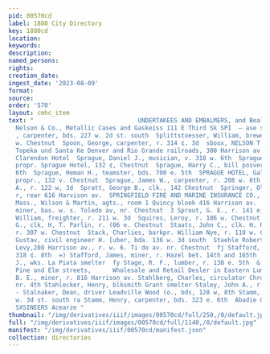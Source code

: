 ```yaml
---
pid: 00570cd
label: 1880 City Directory
key: 1880cd
location: 
keywords: 
description: 
named_persons: 
rights: 
creation_date: 
ingest_date: '2023-08-09'
format: 
source: 
order: '570'
layout: cmhc_item
text: "                             UNDERTAKEES AND EMBALMERS, and Bealer: in all
  Nelson & Co., Metallic Cases and Gaskeiss 111 E Third Sk SPI  — ase sta  Spinney,
  , carpenter, bds. 227 w. 2d st. south  Splittstoesser, William, brewer, bds. 416
  w. Chestnut  Spoon, George, carpenter, r. 314 ¢. 3d  sboox, NELSON T., agt. Atchison,
  Topeka und Santa Ke Denver and Rio Grande railroads, 300 Harrison av. cor. bds,
  Clarendon Hotel  Sprague, Daniel J., musician, v. 318 w. 6th  Sprague, Galatia,
  propr. Sprague Hotel, 132 ¢, Chestnut  Sprague, Harry C., bill posver, r. 312 w.
  6th  Sprague, Heman H., teamster, bds. 700 e. 5th  SPRAGUE HOTEL, Galatia Sprague,
  propr., 132 v. Chestnut  Sprague, James W., carpenter, r. 208 w. 6th  Sprague, S.
  A., r. 122 w, 3d  Spratt, George B., clk., 142 Chestnut  Springer, Oliver, plasterer,
  r, rear 616 Harvison av.  SPRINGFIELD FIRE AND MARINE INSURANCE CO., Sprin; field,
  Mass., Wilson & Martin, agts., room 1 Quincy blook 416 Harrison av.  Sprong, Barney,
  miner, bas. w. s. Toledo av, nr. Chestnat  3 Sprout, G. E., r. 141 e, Chestnut  Spurrier,
  William, freighter, r. 211 w. 3d  Squires, Leroy, r. 186 w. Chestnut  Squires, William
  G., clk, H, T. Parlin, r. (06 e. Chestnut  Staats, John C,, clk. H. R. Johnson,
  r. 307 w. Chestnut  Stack, Charlies, barkpr. William Nye, r. 110 w. Chestnut  Stadelmann,
  Gustav, civil engineer H. [uber, bda. 136 w. 3d south  Staehle Robert, jeweler 8.
  Levy,208 Harrison av., r. w. 6. Ti do av. nr. Chestnut  fj Stafford, George, r,
  318 ¢. 8th  =) Stafford, James, miner, r. Hazel bet. 14th and 165th  tj Stafford,
  J., wks. La Piata smelter  fy Stage, R. F., lumber, r. 138 e. 5th  &  a=  o                        Corner
  Pine and Elm streets,      Wholesale and Retail Desler in Eastern Lumber,  3     Stahl,
  B. E., miner, r. 816 Harrison av. Stahlberg, Charles, circulator Chronicle, r. Pine
  nr. 4th Stahlecker, Henry, blksmith Grant smelter Staley, John A., r. 123 e, 4th
  - Stalnaker, Dean, driver Leadville Wood (o., bds, 128 w, 8th Stamm, A., r. 229
  w. 3d st. south ra Stamm, Henry, carpenter, bds. 323 e. 6th  Abadie & Armolds, “TGS
  SXSINEERS Acearze "
thumbnail: "/img/derivatives/iiif/images/00570cd/full/250,/0/default.jpg"
full: "/img/derivatives/iiif/images/00570cd/full/1140,/0/default.jpg"
manifest: "/img/derivatives/iiif/00570cd/manifest.json"
collection: directories
---
```

